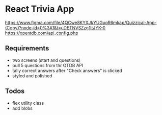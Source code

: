 # React Trivia App

<https://www.figma.com/file/4QCwe8KYXJkYUGuqR6mkap/Quizzical-App-(Copy)?node-id=0%3A1&t=uDETNVSZzg1ltJYK-0>
<https://opentdb.com/api_config.php>

## Requirements

- two screens (start and questions)
- pull 5 questions from thr OTDB API
- tally correct answers after "Check answers" is clicked
- styled and polished

## Todos

- flex utility class
- add blobs